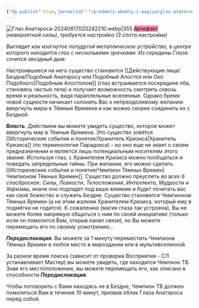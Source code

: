 ```yaml
---
{"dg-publish":true,"permalink":"/predmety-obekty-i-magiya/glaz-anaterosa/","dgPassFrontmatter":true}
---
```



![Глаз Анатэроса-20240617020242210.webp|355](/img/user/%D0%98%D0%B7%D0%BE%D0%B1%D1%80%D0%B0%D0%B6%D0%B5%D0%BD%D0%B8%D1%8F/%D0%93%D0%BB%D0%B0%D0%B7%20%D0%90%D0%BD%D0%B0%D1%82%D1%8D%D1%80%D0%BE%D1%81%D0%B0-20240617020242210.webp)
*<mark style="background: #FF5582A6;">Артефакт</mark> (невероятной силы), требуется настройка (3 слота настройки)*

*Выглядит как изогнутое полудугой металлическое устройство, в центре которого находится глаз с несколькими зрачками. Из середины Глаза сочится звездный дым.*

Настроившееся на него существо становится [[Действующие лица/Бездна/Подобный Анатэросу или Подобный Апостол или Око Подобного\|Подобным Апостолом]] (глаз встраивается посередине лба, становясь частью тела) и получает возможность смотреть сквозь время и реальность, видя параллельные вселенные. Однако бремя новой сущности начинает склонять Вас к непреодолимому желанию ввергнуть миры в Тёмные Времена и как можно скорее соединить их с Бездной.

***Власть***. Действием вы можете увидеть существо, которое может ввергнуть мир в Тёмные Времена. Это существо зовётся [[Исторические события и понятия/Хранитель Кризиса\|Хранитель Кризиса]] (по терминологии Парадокса) - но оно еще не знает о своем предназначении и является лишь потенциальным носителем этого звания. Используя глаз, с Хранителем Кризиса можно пообщаться и поведать запредельные тайны.
При желании, его можно сделать [[Исторические события и понятия/Чемпион Тёмных Времен\|Чемпионом Тёмных Времен]]. Существо должно преуспеть *во всех 6 спасбросках*: *Силы*, *Ловкости*, *Телосложения*, *Интеллекта*, *Мудрости* и *Харизмы*, иначе оно подпадет под ваше влияние и будет почитать вас как своё божество и служить Бездне. Существо становится Чемпионом Тёмных Времен (а не этим жалким Хранителем Кризиса, который ему в подмётки не годится). 
К сожалению (магия глаза так устроена), Вы не можете более напрямую общаться с ним по своей инициативе (только если он помолится Вам, открыв канал связи), но Вы можете перемещать его по своему усмотрению...

***Передислокация***. Вы можете за 1 минуту переместить Чемпиона Тёмных Времен в любое место в мироздании или в мультивселенной. 

За разное время поиска (зависит от проверки Восприятия - СЛ устанавливает Мастер) вы можете увидеть, где находится Чемпион ТВ. Зная его местоположение, вы можете перемещать его, как описано в способности ***Передислокация***. 

Чтобы поговорить с Вами находясь не в Бездне, Чемпион ТВ должен помолиться Вам в течение 10 минут, призвав облик Глаза Анатэроса перед собой.



